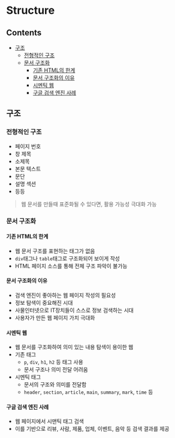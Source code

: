 Structure
===
Contents
---
- [구조](#구조)
  - [전형적인 구조](#전형적인-구조)
  - [문서 구조화](#문서-구조화)
    - [기존 HTML의 한계](#기존-html의-한계)
    - [문서 구조화의 이유](#문서-구조화의-이유)
    - [시멘틱 웹](#시멘틱-웹)
    - [구글 검색 엔진 사례](#구글-검색-엔진-사례)

구조
---

### 전형적인 구조
- 페이지 번호
- 창 제목
- 소제목
- 본문 텍스트
- 문단
- 설명 섹션
- 등등

> 웹 문서를 만들때 표준화될 수 있다면, 활용 가능성 극대화 가능

### 문서 구조화
#### 기존 HTML의 한계
- 웹 문서 구조를 표현하는 태그가 없음
- `div`태그나 `table`태그로 구조화되어 보이게 작성
- HTML 페이지 소스를 통해 전체 구조 파악이 불가능
#### 문서 구조화의 이유
- 검색 엔진이 좋아하는 웹 페이지 작성의 필요성
- 정보 탐색이 중요해진 시대
- 사물인터넷으로 IT장치들이 스스로 정보 검색하는 시대
- 사용자가 만든 웹 페이지 가치 극대화
#### 시멘틱 웹
- 웹 문서를 구조화하여 의미 있는 내용 탐색이 용이한 웹
- 기존 태그
  - `p`, `div`, `h1`, `h2` 등 태그 사용
  - 문서 구조나 의미 전달 어려움
- 시멘틱 태그
  - 문서의 구조와 의미를 전달함
  - `header`, `section`, `article`, `main`, `summary`, `mark`, `time` 등
#### 구글 검색 엔진 사례
- 웹 페이지에서 시맨틱 태그 검색
- 이를 기반으로 리뷰, 사람, 제품, 업체, 이벤트, 음악 등 검색 결과를 제공
